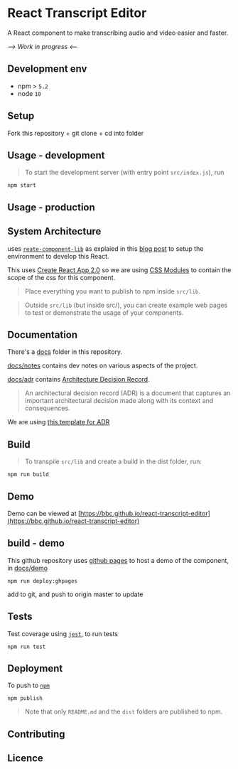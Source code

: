 # React Transcript Editor

<!-- _One liner_ -->
A React component to make transcribing audio and video easier and faster.

_--> Work in progress <--_ 

<!-- _Screenshot of UI - optional_ -->

## Development env

 <!-- _How to run the development environment_ -->

- npm > `5.2`
- node `10`

<!-- _Coding style convention ref optional, eg which linter to use_ -->

<!-- _Linting, github pre-push hook - optional_ -->


## Setup

<!-- _stack - optional_ -->
<!-- _How to build and run the code/app_ -->

Fork this repository + git clone + cd into folder 

## Usage - development

<!-- git clone git@github.com:bbc/react-transcript-editor.git -->

> To start the development server (with entry point `src/index.js`), run

```
npm start
```


## Usage - production

<!-- npm install react-transcript-editor -->

<!-- exampel usage - require etc.. -->

## System Architecture

<!-- _High level overview of system architecture_ -->

uses [`reate-component-lib`](https://www.npmjs.com/package/create-component-lib) as explaied in this [blog post](https://hackernoon.com/creating-a-library-of-react-components-using-create-react-app-without-ejecting-d182df690c6b) to setup the environment to develop this React.

This uses [Create React App 2.0](https://reactjs.org/blog/2018/10/01/create-react-app-v2.html) so we are using [CSS Modules](https://github.com/css-modules/css-modules) to contain the scope of the css for this component.
<!-- 
Uses CSS grid-layout https://medium.com/samsung-internet-dev/common-responsive-layouts-with-css-grid-and-some-without-245a862f48df -->

> Place everything you want to publish to npm inside `src/lib`. 

> Outside `src/lib` (but inside src/), you can create example web pages to test or demonstrate the usage of your components.

## Documentation 

There's a [docs](./docs) folder in this repository. 

[docs/notes](./docs/notes) contains dev notes on various aspects of the project.

[docs/adr](./docs/adr) contains [Architecture Decision Record](https://github.com/joelparkerhenderson/architecture_decision_record).

> An architectural decision record (ADR) is a document that captures an important architectural decision made along with its context and consequences.

We are using [this template for ADR](https://gist.github.com/iaincollins/92923cc2c309c2751aea6f1b34b31d95)


## Build

<!-- _How to run build_ -->

> To transpile `src/lib` and create a build in the dist folder, run:

```
npm run build
```

## Demo 

Demo can be viewed at [https://bbc.github.io/react-transcript-editor](https://bbc.github.io/react-transcript-editor)

<!-- https://github.com/gitname/react-gh-pages 
-->


## build - demo 

This github repository uses [github pages](https://pages.github.com/) to host a demo of the component, in [docs/demo](./docs/demo)

```
npm run deploy:ghpages
```

add to git, and push to origin master to update

<!-- https://help.github.com/articles/user-organization-and-project-pages/#project-pages-sites -->

## Tests

<!-- _How to carry out tests_ -->

Test coverage using [`jest`](https://jestjs.io/), to run tests

 ```
 npm run test
 ```

## Deployment

<!-- _How to deploy the code/app into test/staging/production_ -->

To push to [`npm`](https://npmjs.com)

```
npm publish
```

> Note that only `README.md` and the `dist` folders are published to npm.



## Contributing 

<!-- Contributing guidance, and link to contributing code of conduct -->

## Licence

<!-- mention MIT Licence -->


<!-- ## Legal Disclaimer

Despite using React and Draftjs, the BBC is not promoting any FB product or other commercial interest. -->
